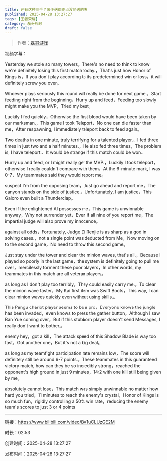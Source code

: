 ```yaml
---
title: 还有这种高手？带传送都差点没他送的快
published: 2025-04-28 13:27:27
tags: [王者荣耀]
category: 磊哥视频
draft: false
---
```



> 作者：[磊哥游戏](https://space.bilibili.com/268941858?spm_id_from=333.788.upinfo.head.click)

视频字幕：

Yesterday we stole so many towers，There's no need to think to know we're definitely losing this first match today.，That's just how Honor of Kings is，If you don't play according to its predetermined win or loss，it will definitely screw you over。

Whoever plays seriously this round will really be done for next game.，Start feeding right from the beginning，Hurry up and feed，Feeding too slowly might make you the MVP，Tried my best。

Luckily I fed quickly，Otherwise the first blood would have been taken by our marksman.，This game I took Teleport，No one can die faster than me，After respawning, I immediately teleport back to feed again。

Two deaths in one minute, truly terrifying for a talented player.，I fed three times in just two and a half minutes.，He also fed three times，The problem is, I have teleport.，It would be strange if this match could be won。

Hurry up and feed, or I might really get the MVP.，Luckily I took teleport，otherwise I really couldn't compare with them，At the 6-minute mark, I was 0-7，My teammates said they would report me。

suspect I'm from the opposing team，Just go ahead and report me，The canyon stands on the side of justice.，Unfortunately, I am justice，This Galoro even built a Thunderclap。

Even if the enlightened AI possesses me，This game is unwinnable anyway，Why not surrender yet，Even if all nine of you report me，The impartial judge will also prove my innocence。

against all odds，Fortunately, Judge Di Renjie is as sharp as a god in solving cases.，not a single point was deducted from Me，Now moving on to the second game，No need to throw this second game。

Just stay under the tower and clear the minion waves, that's all.，Because I played so poorly in the last game，the system is definitely going to pull me over，mercilessly torment these poor players，In other words, my teammates in this match are all veteran players。

as long as I don't play too terribly，They could easily carry me.，To clear the minion wave faster，My Kai first item was Swift Boots，This way, I can clear minion waves quickly even without using skills.。

This Pangu chariot player seems to be a pro，Everyone knows the jungle has been invaded，even knows to press the gather button，Although I saw Ban Yue coming over，But if this stubborn player doesn't send Messages, I really don't want to bother.。

enemy hey，got a kill，The attack speed of this Shadow Blade is way too fast，Got another one，But it's not a big deal。

as long as my teamfight participation rate remains low，The score will definitely still be around 6-7 points.，These teammates in this guaranteed victory match, how can they be so incredibly strong，reached the opponent's high ground in just 9 minutes，14:2 with one kill still being given by me。

absolutely cannot lose，This match was simply unwinnable no matter how hard you tried，11 minutes to reach the enemy's crystal，Honor of Kings is so much fun，rigidly controlling a 50% win rate，reducing the enemy team's scores to just 3 or 4 points

---

链接：https://www.bilibili.com/video/BV1uCLUzGE2M

时长：02:53

创建时间：2025-04-28 13:27:27

发布时间：2025-04-28 13:27:27
